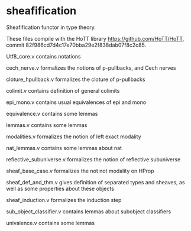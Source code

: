 sheafification
==============

Sheafification functor in type theory.

These files compile with the HoTT library https://github.com/HoTT/HoTT, commit 82f986cd7d4c17e70bba29e2f838dab07f8c2c85.

Utf8_core.v contains notations

cech_nerve.v formalizes the notions of p-pullbacks, and Cech nerves

cloture_hpullback.v	formalizes the cloture of p-pullbacks

colimit.v contains definition of general colimits

epi_mono.v contains usual equivalences of epi and mono

equivalence.v contains some lemmas

lemmas.v contains some lemmas

modalities.v formalizes the notion of left exact modality

nat_lemmas.v contains some lemmas about nat

reflective_subuniverse.v formalizes the notion of reflective subuniverse

sheaf_base_case.v formalizes the not not modality on HProp

sheaf_def_and_thm.v gives definition of separated types and sheaves, as well as some properties about these objects

sheaf_induction.v formalizes the induction step

sub_object_classifier.v contains lemmas about subobject classifiers

univalence.v contains some lemmas
